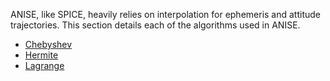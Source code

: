 ANISE, like SPICE, heavily relies on interpolation for ephemeris and attitude trajectories. This section details each of the algorithms used in ANISE.

- [Chebyshev](./chebyshev.md)
- [Hermite](./hermite.md)
- [Lagrange](./lagrange.md)